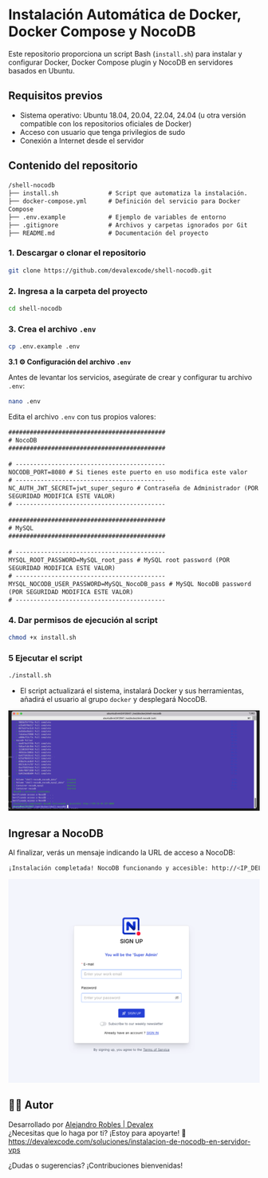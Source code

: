 # Instalación Automática de Docker, Docker Compose y NocoDB

Este repositorio proporciona un script Bash (`install.sh`) para instalar y configurar Docker, Docker Compose plugin y NocoDB en servidores basados en Ubuntu.

## Requisitos previos

- Sistema operativo: Ubuntu 18.04, 20.04, 22.04, 24.04 (u otra versión compatible con los repositorios oficiales de Docker)
- Acceso con usuario que tenga privilegios de sudo
- Conexión a Internet desde el servidor

## Contenido del repositorio

```plaintext
/shell-nocodb
├── install.sh              # Script que automatiza la instalación.
├── docker-compose.yml      # Definición del servicio para Docker Compose
├── .env.example            # Ejemplo de variables de entorno
├── .gitignore              # Archivos y carpetas ignorados por Git
├── README.md               # Documentación del proyecto
```

### 1. Descargar o clonar el repositorio

```bash
git clone https://github.com/devalexcode/shell-nocodb.git
```

### 2. Ingresa a la carpeta del proyecto

```bash
cd shell-nocodb
```

### 3. Crea el archivo `.env`

```bash
cp .env.example .env
```

**3.1 ⚙️ Configuración del archivo `.env`**

Antes de levantar los servicios, asegúrate de crear y configurar tu archivo `.env`:

```bash
nano .env
```

Edita el archivo `.env` con tus propios valores:

```dotenv
############################################
# NocoDB
############################################

# ------------------------------------------
NOCODB_PORT=8080 # Si tienes este puerto en uso modifica este valor
# ------------------------------------------
NC_AUTH_JWT_SECRET=jwt_super_seguro # Contraseña de Administrador (POR SEGURIDAD MODIFICA ESTE VALOR)
# ------------------------------------------

############################################
# MySQL
############################################

# ------------------------------------------
MYSQL_ROOT_PASSWORD=MySQL_root_pass # MySQL root password (POR SEGURIDAD MODIFICA ESTE VALOR)
# ------------------------------------------
MYSQL_NOCODB_USER_PASSWORD=MySQL_NocoDB_pass # MySQL NocoDB password (POR SEGURIDAD MODIFICA ESTE VALOR)
# ------------------------------------------

```

### 4. Dar permisos de ejecución al script

```bash
chmod +x install.sh
```

### 5 Ejecutar el script

```bash
./install.sh
```

- El script actualizará el sistema, instalará Docker y sus herramientas, añadirá el usuario al grupo `docker` y desplegará NocoDB.

![shell NocoDB](docs/shell.png)

## Ingresar a NocoDB

Al finalizar, verás un mensaje indicando la URL de acceso a NocoDB:

```bash
¡Instalación completada! NocoDB funcionando y accesible: http://<IP_DEL_SERVIDOR>:NOCODB_PORT
```

![Login NocoDB](docs/nocodb-login.png)

## 👨‍💻 Autor

Desarrollado por [Alejandro Robles | Devalex ](http://devalexcode.com)  
¿Necesitas que lo haga por ti? ¡Estoy para apoyarte! 🤝 https://devalexcode.com/soluciones/instalacion-de-nocodb-en-servidor-vps

¿Dudas o sugerencias? ¡Contribuciones bienvenidas!
